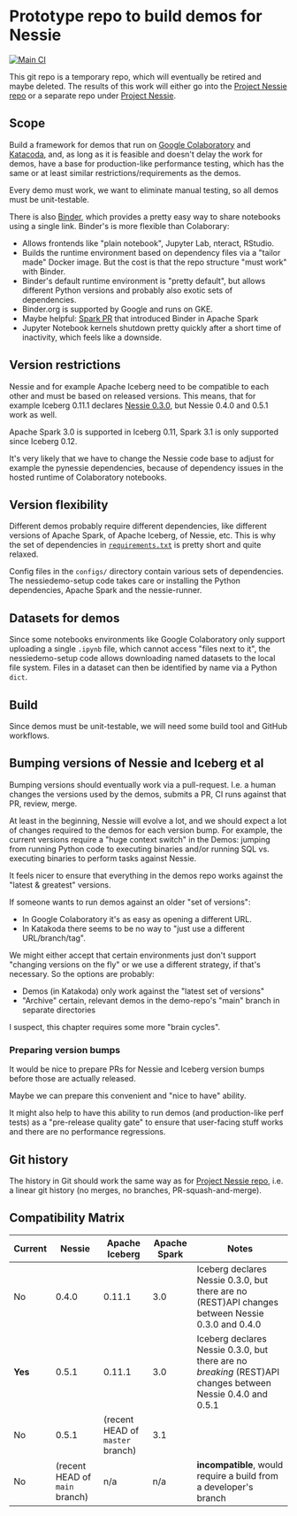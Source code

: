 # Prototype repo to build demos for Nessie

[![Main CI](https://github.com/snazy/nessie-demos/actions/workflows/main.yml/badge.svg)](https://github.com/snazy/nessie-demos/actions/workflows/main.yml)

This git repo is a temporary repo, which will eventually be retired and maybe deleted. The results
of this work will either go into the [Project Nessie repo](https://github.com/projectnessie/nessie/)
or a separate repo under [Project Nessie](https://github.com/projectnessie/).

## Scope

Build a framework for demos that run on [Google Colaboratory](https://colab.research.google.com/)
and [Katacoda](https://katacoda.com), and, as long as it is feasible and doesn't delay the work
for demos, have a base for production-like performance testing, which has the same or at least
similar restrictions/requirements as the demos.

Every demo must work, we want to eliminate manual testing, so all demos must be unit-testable.

There is also [Binder](https://binder.org/), which provides a pretty easy way to share notebooks
using a single link. Binder's is more flexible than Colaborary:
* Allows frontends like "plain notebook", Jupyter Lab, nteract, RStudio.
* Builds the runtime environment based on dependency files via a "tailor made" Docker image. But
  the cost is that the repo structure "must work" with Binder.
* Binder's default runtime environment is "pretty default", but allows different Python versions
  and probably also exotic sets of dependencies.
* Binder.org is supported by Google and runs on GKE.
* Maybe helpful: [Spark PR](https://github.com/apache/spark/pull/29491) that introduced Binder
  in Apache Spark
* Jupyter Notebook kernels shutdown pretty quickly after a short time of inactivity, which feels
  like a downside.

## Version restrictions

Nessie and for example Apache Iceberg need to be compatible to each other and must be based
on released versions. This means, that for example Iceberg 0.11.1 declares
[Nessie 0.3.0](https://github.com/apache/iceberg/blob/apache-iceberg-0.11.1/versions.props#L21),
but Nessie 0.4.0 and 0.5.1 work as well.

Apache Spark 3.0 is supported in Iceberg 0.11, Spark 3.1 is only supported since Iceberg 0.12. 

It's very likely that we have to change the Nessie code base to adjust for example the pynessie
dependencies, because of dependency issues in the hosted runtime of Colaboratory notebooks.

## Version flexibility

Different demos probably require different dependencies, like different versions of Apache Spark,
of Apache Iceberg, of Nessie, etc. This is why the set of dependencies in
[`requirements.txt`](setup/requirements.txt) is pretty short and quite relaxed.

Config files in the `configs/` directory contain various sets of dependencies. The nessiedemo-setup
code takes care or installing the Python dependencies, Apache Spark and the nessie-runner.

## Datasets for demos

Since some notebooks environments like Google Colaboratory only support uploading a single `.ipynb`
file, which cannot access "files next to it", the nessiedemo-setup code allows downloading
named datasets to the local file system. Files in a dataset can then be identified by name via a
Python `dict`.

## Build

Since demos must be unit-testable, we will need some build tool and GitHub workflows.

## Bumping versions of Nessie and Iceberg et al

Bumping versions should eventually work via a pull-request. I.e. a human changes the versions
used by the demos, submits a PR, CI runs against that PR, review, merge.

At least in the beginning, Nessie will evolve a lot, and we should expect a lot of changes
required to the demos for each version bump. For example, the current versions require a
"huge context switch" in the Demos: jumping from running Python code to executing binaries
and/or running SQL vs. executing binaries to perform tasks against Nessie.

It feels nicer to ensure that everything in the demos repo works against the "latest & greatest"
versions.

If someone wants to run demos against an older "set of versions":
* In Google Colaboratory it's as easy as opening a different URL.
* In Katakoda there seems to be no way to "just use a different URL/branch/tag".

We might either accept that certain environments just don't support "changing versions on the fly"
or we use a different strategy, if that's necessary. So the options are probably:
* Demos (in Katakoda) only work against the "latest set of versions"
* "Archive" certain, relevant demos in the demo-repo's "main" branch in separate directories

I suspect, this chapter requires some more "brain cycles".

### Preparing version bumps

It would be nice to prepare PRs for Nessie and Iceberg version bumps before those are actually
released.

Maybe we can prepare this convenient and "nice to have" ability.

It might also help to have this ability to run demos (and production-like perf tests) as a
"pre-release quality gate" to ensure that user-facing stuff works and there are no performance
regressions.

## Git history

The history in Git should work the same way as for [Project Nessie repo](https://github.com/projectnessie/nessie/),
i.e. a linear git history (no merges, no branches, PR-squash-and-merge).

## Compatibility Matrix

| Current | Nessie | Apache Iceberg | Apache Spark | Notes
| ------- | ------ | -------------- | ------------ | -----
| No |0.4.0 | 0.11.1 | 3.0 | Iceberg declares Nessie 0.3.0, but there are no (REST)API changes between Nessie 0.3.0 and 0.4.0
| **Yes** |0.5.1 | 0.11.1 | 3.0 | Iceberg declares Nessie 0.3.0, but there are no _breaking_ (REST)API changes between Nessie 0.4.0 and 0.5.1
| No |0.5.1 | (recent HEAD of `master` branch) | 3.1 |
| No |(recent HEAD of `main` branch) | n/a | n/a | **incompatible**, would require a build from a developer's branch

